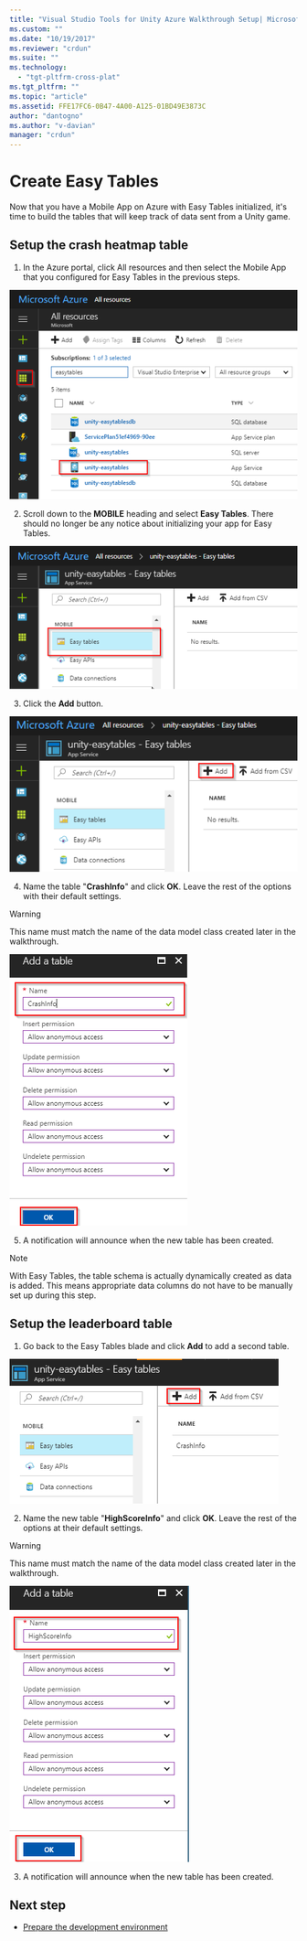 ```yaml
---
title: "Visual Studio Tools for Unity Azure Walkthrough Setup| Microsoft Docs"
ms.custom: ""
ms.date: "10/19/2017"
ms.reviewer: "crdun"
ms.suite: ""
ms.technology:
  - "tgt-pltfrm-cross-plat"
ms.tgt_pltfrm: ""
ms.topic: "article"
ms.assetid: FFE17FC6-0B47-4A00-A125-01BD49E3873C
author: "dantogno"
ms.author: "v-davian"
manager: "crdun"
---
```


# Create Easy Tables

Now that you have a Mobile App on Azure with Easy Tables initialized, it's time to build the tables that will keep track of data sent from a Unity game.

## Setup the crash heatmap table

1. In the Azure portal, click All resources and then select the Mobile App that you configured for Easy Tables in the previous steps.

  ![Select Mobile App](media/vstu_azure-setup-table-schema-image1.png)

2. Scroll down to the **MOBILE** heading and select **Easy Tables**. There should no longer be any notice about initializing your app for Easy Tables.  

  ![Select Easy Tables](media/vstu_azure-setup-table-schema-image2.png)

3. Click the **Add** button.

  ![Click Add](media/vstu_azure-setup-table-schema-image3.png)

4. Name the table "**CrashInfo**" and click **OK**. Leave the rest of the options with their default settings.

  > [!WARNING]
  > This name must match the name of the data model class created later in the walkthrough.

  ![Name and click OK](media/vstu_azure-setup-table-schema-image4.png)

5. A notification will announce when the new table has been created.

> [!NOTE]
> With Easy Tables, the table schema is actually dynamically created as data is added. This means appropriate data columns do not have to be manually set up during this step.

## Setup the leaderboard table

1. Go back to the Easy Tables blade and click **Add** to add a second table.

  ![Add a second table](media/vstu_azure-setup-table-schema-image10.png)

2. Name the new table "**HighScoreInfo**" and click **OK**. Leave the rest of the options at their default settings.

  > [!WARNING]
  > This name must match the name of the data model class created later in the walkthrough.

  ![Name and click OK](media/vstu_azure-setup-table-schema-image11.png)

3. A notification will announce when the new table has been created.


## Next step

* [Prepare the development environment](visual-studio-tools-for-unity-azure-prepare.md)
